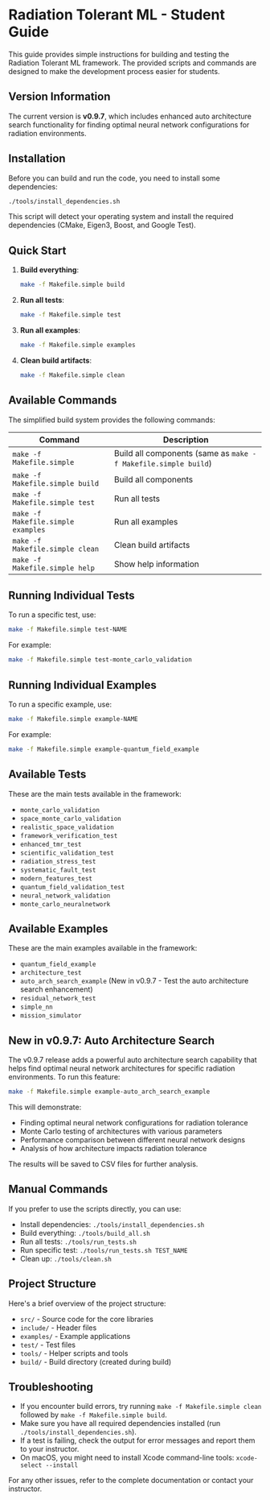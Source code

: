 # Radiation Tolerant ML - Student Guide

This guide provides simple instructions for building and testing the Radiation Tolerant ML framework. The provided scripts and commands are designed to make the development process easier for students.

## Version Information

The current version is **v0.9.7**, which includes enhanced auto architecture search functionality for finding optimal neural network configurations for radiation environments.

## Installation

Before you can build and run the code, you need to install some dependencies:

```bash
./tools/install_dependencies.sh
```

This script will detect your operating system and install the required dependencies (CMake, Eigen3, Boost, and Google Test).

## Quick Start

1. **Build everything**:
   ```bash
   make -f Makefile.simple build
   ```

2. **Run all tests**:
   ```bash
   make -f Makefile.simple test
   ```

3. **Run all examples**:
   ```bash
   make -f Makefile.simple examples
   ```

4. **Clean build artifacts**:
   ```bash
   make -f Makefile.simple clean
   ```

## Available Commands

The simplified build system provides the following commands:

| Command | Description |
|---------|-------------|
| `make -f Makefile.simple` | Build all components (same as `make -f Makefile.simple build`) |
| `make -f Makefile.simple build` | Build all components |
| `make -f Makefile.simple test` | Run all tests |
| `make -f Makefile.simple examples` | Run all examples |
| `make -f Makefile.simple clean` | Clean build artifacts |
| `make -f Makefile.simple help` | Show help information |

## Running Individual Tests

To run a specific test, use:
```bash
make -f Makefile.simple test-NAME
```

For example:
```bash
make -f Makefile.simple test-monte_carlo_validation
```

## Running Individual Examples

To run a specific example, use:
```bash
make -f Makefile.simple example-NAME
```

For example:
```bash
make -f Makefile.simple example-quantum_field_example
```

## Available Tests

These are the main tests available in the framework:

- `monte_carlo_validation`
- `space_monte_carlo_validation`
- `realistic_space_validation`
- `framework_verification_test`
- `enhanced_tmr_test`
- `scientific_validation_test`
- `radiation_stress_test`
- `systematic_fault_test`
- `modern_features_test`
- `quantum_field_validation_test`
- `neural_network_validation`
- `monte_carlo_neuralnetwork`

## Available Examples

These are the main examples available in the framework:

- `quantum_field_example`
- `architecture_test`
- `auto_arch_search_example` (New in v0.9.7 - Test the auto architecture search enhancement)
- `residual_network_test`
- `simple_nn`
- `mission_simulator`

## New in v0.9.7: Auto Architecture Search

The v0.9.7 release adds a powerful auto architecture search capability that helps find optimal neural network architectures for specific radiation environments. To run this feature:

```bash
make -f Makefile.simple example-auto_arch_search_example
```

This will demonstrate:
- Finding optimal neural network configurations for radiation tolerance
- Monte Carlo testing of architectures with various parameters
- Performance comparison between different neural network designs
- Analysis of how architecture impacts radiation tolerance

The results will be saved to CSV files for further analysis.

## Manual Commands

If you prefer to use the scripts directly, you can use:

- Install dependencies: `./tools/install_dependencies.sh`
- Build everything: `./tools/build_all.sh`
- Run all tests: `./tools/run_tests.sh`
- Run specific test: `./tools/run_tests.sh TEST_NAME`
- Clean up: `./tools/clean.sh`

## Project Structure

Here's a brief overview of the project structure:

- `src/` - Source code for the core libraries
- `include/` - Header files
- `examples/` - Example applications
- `test/` - Test files
- `tools/` - Helper scripts and tools
- `build/` - Build directory (created during build)

## Troubleshooting

- If you encounter build errors, try running `make -f Makefile.simple clean` followed by `make -f Makefile.simple build`.
- Make sure you have all required dependencies installed (run `./tools/install_dependencies.sh`).
- If a test is failing, check the output for error messages and report them to your instructor.
- On macOS, you might need to install Xcode command-line tools: `xcode-select --install`

For any other issues, refer to the complete documentation or contact your instructor. 